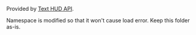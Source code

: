 ﻿Provided by [Text HUD API](https://steamcommunity.com/sharedfiles/filedetails/?id=758597413).

Namespace is modified so that it won't cause load error. Keep this folder as-is.